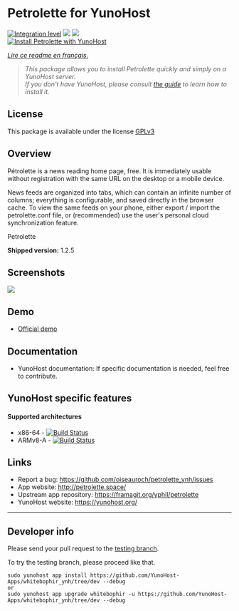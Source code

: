 # Petrolette for YunoHost

[![Integration level](https://dash.yunohost.org/integration/whitebophir.svg)](https://dash.yunohost.org/appci/app/petrolette) ![](https://ci-apps.yunohost.org/ci/badges/whitebophir.status.svg) ![](https://ci-apps.yunohost.org/ci/badges/whitebophir.maintain.svg)  
[![Install Petrolette with YunoHost](https://install-app.yunohost.org/install-with-yunohost.svg)](https://install-app.yunohost.org/?app=petrolette)

*[Lire ce readme en français.](./README_fr.md)*

> *This package allows you to install Petrolette quickly and simply on a YunoHost server.  
If you don't have YunoHost, please consult [the guide](https://yunohost.org/#/install) to learn how to install it.*

## License

This package is available under the license [GPLv3](https://www.gnu.org/licenses/agpl-3.0.html)

## Overview
Pétrolette is a news reading home page, free. It is immediately usable without registration with the same URL on the desktop or a mobile device.

News feeds are organized into tabs, which can contain an infinite number of columns; everything is configurable, and saved directly in the browser cache. To view the same feeds on your phone, either export / import the petrolette.conf file, or (recommended) use the user's personal cloud synchronization feature.

Petrolette

**Shipped version:** 1.2.5

## Screenshots

![](https://framagit.org/yphil/assets/-/raw/master/img/petrolette.png)

## Demo

* [Official demo](wbo.ophir.dev)

## Documentation

 * YunoHost documentation: If specific documentation is needed, feel free to contribute.

## YunoHost specific features
#### Supported architectures

* x86-64 - [![Build Status](https://ci-apps.yunohost.org/ci/logs/whitebophir%20%28Apps%29.svg)](https://ci-apps.yunohost.org/ci/apps/petrolette/)
* ARMv8-A - [![Build Status](https://ci-apps-arm.yunohost.org/ci/logs/whitebophir%20%28Apps%29.svg)](https://ci-apps-arm.yunohost.org/ci/apps/petrolette/)

## Links

 * Report a bug: https://github.com/oiseauroch/petrolette_ynh/issues
 * App website: http://petrolette.space/
 * Upstream app repository: https://framagit.org/yphil/petrolette
 * YunoHost website: https://yunohost.org/

---

## Developer info

Please send your pull request to the [testing branch](https://github.com/YunoHost-Apps/whitebophir_ynh/tree/dev).

To try the testing branch, please proceed like that.
```
sudo yunohost app install https://github.com/YunoHost-Apps/whitebophir_ynh/tree/dev --debug
or
sudo yunohost app upgrade whitebophir -u https://github.com/YunoHost-Apps/whitebophir_ynh/tree/dev --debug
```
